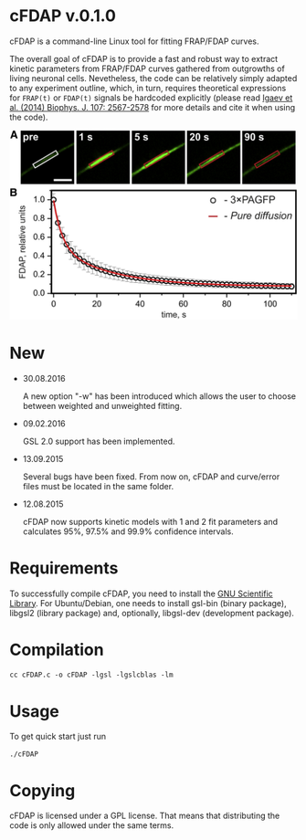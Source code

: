 cFDAP v.0.1.0
=============

cFDAP is a command-line Linux tool for fitting FRAP/FDAP curves.

The overall goal of cFDAP is to provide a fast and robust way to extract kinetic parameters from FRAP/FDAP curves gathered from outgrowths of living neuronal cells. Nevetheless, the code can be relatively simply adapted to any experiment outline, which, in turn, requires theoretical expressions for `FRAP(t)` or `FDAP(t)` signals be hardcoded explicitly (please read [Igaev et al. (2014) Biophys. J. 107: 2567-2578](https://doi.org/10.1016/j.bpj.2014.09.016) for more details and cite it when using the code).

<div align="center">
  <img src="cFDAP_image.jpg">
</div>

New
===

 * 30.08.2016

    A new option "-w" has been introduced which allows the user to choose between weighted and unweighted fitting.

 * 09.02.2016

    GSL 2.0 support has been implemented.

 * 13.09.2015

    Several bugs have been fixed. From now on, cFDAP and curve/error files must be located in the same folder.

 * 12.08.2015

    cFDAP now supports kinetic models with 1 and 2 fit parameters and calculates 95%, 97.5% and 99.9% confidence intervals.

Requirements
============

To successfully compile cFDAP, you need to install the [GNU Scientific Library](http://www.gnu.org/software/gsl/). For Ubuntu/Debian, one needs to install gsl-bin (binary package), libgsl2 (library package) and, optionally, libgsl-dev (development package).

Compilation
===========

 ```
 cc cFDAP.c -o cFDAP -lgsl -lgslcblas -lm
 ```

Usage
=====

 To get quick start just run
 ```
 ./cFDAP
 ```

Copying
======

cFDAP is licensed under a GPL license. That means that distributing the code is only allowed under the same terms. 

